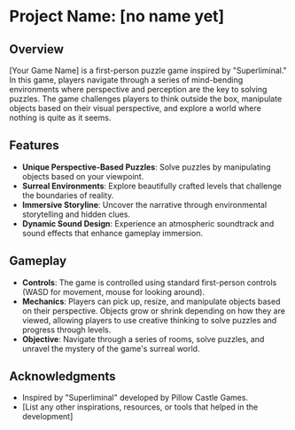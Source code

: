 # Project Name: [no name yet]

## Overview

[Your Game Name] is a first-person puzzle game inspired by "Superliminal." In this game, players navigate through a series of mind-bending environments where perspective and perception are the key to solving puzzles. The game challenges players to think outside the box, manipulate objects based on their visual perspective, and explore a world where nothing is quite as it seems.

## Features

- **Unique Perspective-Based Puzzles**: Solve puzzles by manipulating objects based on your viewpoint.
- **Surreal Environments**: Explore beautifully crafted levels that challenge the boundaries of reality.
- **Immersive Storyline**: Uncover the narrative through environmental storytelling and hidden clues.
- **Dynamic Sound Design**: Experience an atmospheric soundtrack and sound effects that enhance gameplay immersion.

## Gameplay

- **Controls**: The game is controlled using standard first-person controls (WASD for movement, mouse for looking around).
- **Mechanics**: Players can pick up, resize, and manipulate objects based on their perspective. Objects grow or shrink depending on how they are viewed, allowing players to use creative thinking to solve puzzles and progress through levels.
- **Objective**: Navigate through a series of rooms, solve puzzles, and unravel the mystery of the game's surreal world.

## Acknowledgments

- Inspired by "Superliminal" developed by Pillow Castle Games.
- [List any other inspirations, resources, or tools that helped in the development]
